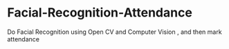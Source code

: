 # Facial-Recognition-Attendance
Do Facial Recognition using Open CV and Computer Vision , and then mark attendance 

